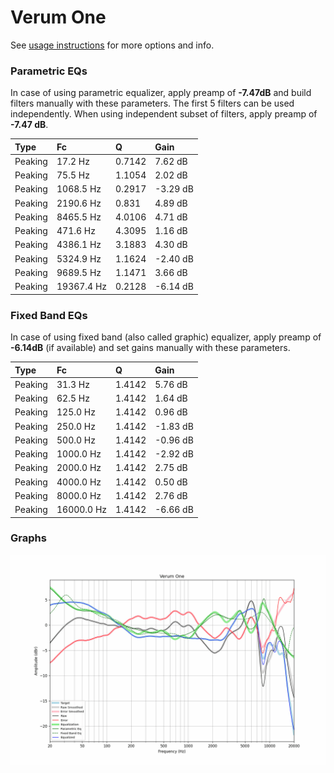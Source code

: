 # Verum One
See [usage instructions](https://github.com/jaakkopasanen/AutoEq#usage) for more options and info.

### Parametric EQs
In case of using parametric equalizer, apply preamp of **-7.47dB** and build filters manually
with these parameters. The first 5 filters can be used independently.
When using independent subset of filters, apply preamp of **-7.47 dB**.

| Type    | Fc         |      Q | Gain     |
|:--------|:-----------|:-------|:---------|
| Peaking | 17.2 Hz    | 0.7142 | 7.62 dB  |
| Peaking | 75.5 Hz    | 1.1054 | 2.02 dB  |
| Peaking | 1068.5 Hz  | 0.2917 | -3.29 dB |
| Peaking | 2190.6 Hz  | 0.831  | 4.89 dB  |
| Peaking | 8465.5 Hz  | 4.0106 | 4.71 dB  |
| Peaking | 471.6 Hz   | 4.3095 | 1.16 dB  |
| Peaking | 4386.1 Hz  | 3.1883 | 4.30 dB  |
| Peaking | 5324.9 Hz  | 1.1624 | -2.40 dB |
| Peaking | 9689.5 Hz  | 1.1471 | 3.66 dB  |
| Peaking | 19367.4 Hz | 0.2128 | -6.14 dB |

### Fixed Band EQs
In case of using fixed band (also called graphic) equalizer, apply preamp of **-6.14dB**
(if available) and set gains manually with these parameters.

| Type    | Fc         |      Q | Gain     |
|:--------|:-----------|:-------|:---------|
| Peaking | 31.3 Hz    | 1.4142 | 5.76 dB  |
| Peaking | 62.5 Hz    | 1.4142 | 1.64 dB  |
| Peaking | 125.0 Hz   | 1.4142 | 0.96 dB  |
| Peaking | 250.0 Hz   | 1.4142 | -1.83 dB |
| Peaking | 500.0 Hz   | 1.4142 | -0.96 dB |
| Peaking | 1000.0 Hz  | 1.4142 | -2.92 dB |
| Peaking | 2000.0 Hz  | 1.4142 | 2.75 dB  |
| Peaking | 4000.0 Hz  | 1.4142 | 0.50 dB  |
| Peaking | 8000.0 Hz  | 1.4142 | 2.76 dB  |
| Peaking | 16000.0 Hz | 1.4142 | -6.66 dB |

### Graphs
![](./Verum%20One.png)